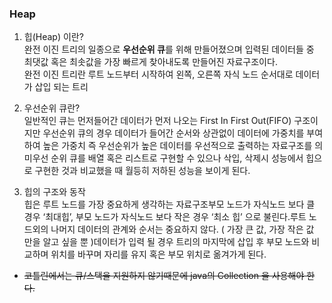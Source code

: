 ### Heap
1. 힙(Heap) 이란?  
완전 이진 트리의 일종으로 **우선순위 큐**를 위해 만들어졌으며 입력된 데이터들 중 최댓값 혹은 최솟값을 가장 빠르게 찾아내도록 만들어진 자료구조이다.  
완전 이진 트리란 루트 노드부터 시작하여 왼쪽, 오른쪽 자식 노드 순서대로 데이터가 삽입 되는 트리  


2. 우선순위 큐란?  
일반적인 큐는 먼저들어간 데이터가 먼저 나오는 First In First Out(FIFO) 구조이지만 우선순위 큐의 경우 데이터가 들어간 순서와 상관없이 데이터에 가중치를 부여하여 높은 가중치 즉 우선순위가 높은 데이터를 우선적으로 출력하는 자료구조를 의미우선 순위 큐를 배열 혹은 리스트로 구현할 수 있으나 삭입, 삭제시 성능에서 힙으로 구현한 것과 비교했을 때 월등히 저하된 성능을 보이게 된다.  


3. 힙의 구조와 동작  
힙은 루트 노드를 가장 중요하게 생각하는 자료구조부모 노드가 자식노드 보다 클 경우 ‘최대힙’, 부모 노드가 자식노드 보다 작은 경우 ‘최소 힙’ 으로 불린다.루트 노드외의 나머지 데이터의 관계와 순서는 중요하지 않다. ( 가장 큰 값, 가장 작은 값 만을 알고 싶을 뿐 )데이터가 입력 될 경우 트리의 마지막에 삽입 후 부모 노드와 비교하며 위치를 바꾸며 자리를 유지 혹은 부모 위치로 옮겨가게 된다.
- ~~코틀린에서는 큐/스택을 지원하지 않기때문에 java의 Collection 을 사용해야 한다.~~